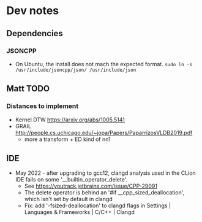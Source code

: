 # Dev notes

## Dependencies

### JSONCPP
* On Ubuntu, the install does not mach the expected format.
  `sudo ln -s /usr/include/jsoncpp/json/ /usr/include/json`

## Matt TODO

### Distances to implement
* Kernel DTW https://arxiv.org/abs/1005.5141
* GRAIL http://people.cs.uchicago.edu/~jopa/Papers/PaparrizosVLDB2019.pdf
  * more a transform + ED kind of nn1



## IDE

* May 2022 - after upgrading to gcc12, clangd analysis used in the CLion IDE
fails on some '__builtin_operator_delete'.
  * See https://youtrack.jetbrains.com/issue/CPP-29091
  * The delete operator is behind an '#if __cpp_sized_deallocation',
    which isn't set by default in clangd
  * Fix: add '-fsized-deallocation' to clangd flags in Settings | Languages & Frameworks | C/C++ | Clangd
